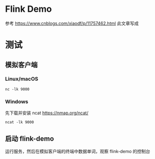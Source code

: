 # Flink Demo

参考 https://www.cnblogs.com/xiaodf/p/11757462.html 此文章写成

# 测试

## 模拟客户端

### Linux/macOS

```shell
nc -lk 9000
```

### Windows

先下载并安装 ncat https://nmap.org/ncat/

```shell
ncat -lk 9000
```

## 启动 flink-demo

运行服务，然后在模拟客户端的终端中数据单词，观察 flink-demo 的控制台